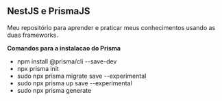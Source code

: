 ## NestJS e PrismaJS 

Meu repositório para aprender e praticar meus conhecimentos usando as duas frameworks.

**Comandos para a instalacao do Prisma**

* npm install @prisma/cli --save-dev
* npx prisma init
* sudo npx prisma migrate save --experimental
* sudo npx prisma up save --experimental
* sudo npx prisma generate
